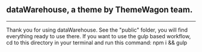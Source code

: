 
## dataWarehouse, a theme by ThemeWagon team.
---
Thank you for using dataWarehouse. See the "public" folder, you will find everything ready to use there. If you want to use the gulp based workflow, cd to this directory in your terminal and run this command: npm i && gulp